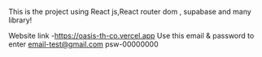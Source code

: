 This is the project using React js,React router dom , supabase and many library!

Website link -https://oasis-th-co.vercel.app
Use this email & password to enter 
email-test@gmail.com
psw-00000000
